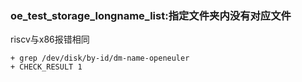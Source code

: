 ### oe_test_storage_longname_list:指定文件夹内没有对应文件

riscv与x86报错相同

```
+ grep /dev/disk/by-id/dm-name-openeuler
+ CHECK_RESULT 1
```

